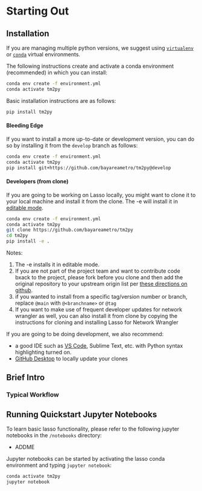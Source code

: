# Starting Out

## Installation

If you are managing multiple python versions, we suggest using [`virtualenv`](https://virtualenv.pypa.io/en/latest/) or [`conda`](https://conda.io/en/latest/) virtual environments.

The following instructions create and activate a conda environment (recommended) in which you can install:

```bash
conda env create -f environment.yml
conda activate tm2py
```

Basic installation instructions are as follows:

```bash
pip install tm2py
```

#### Bleeding Edge
If you want to install a more up-to-date or development version, you can do so by installing it from the `develop` branch as follows:

```bash
conda env create -f environment.yml
conda activate tm2py
pip install git+https://github.com/bayareametro/tm2py@develop
```

#### Developers (from clone)
If you are going to be working on Lasso locally, you might want to clone it to your local machine and install it from the clone.  The -e will install it in [editable mode](https://pip.pypa.io/en/stable/reference/pip_install/?highlight=editable#editable-installs).


```bash
conda env create -f environment.yml
conda activate tm2py
git clone https://github.com/bayareametro/tm2py
cd tm2py
pip install -e .
```

Notes:

1. The -e installs it in editable mode.
2. If you are not part of the project team and want to contribute code bxack to the project, please fork before you clone and then add the original repository to your upstream origin list per [these directions on github](https://help.github.com/en/articles/fork-a-repo).
3. if you wanted to install from a specific tag/version number or branch, replace `@main` with `@<branchname>`  or `@tag`
4. If you want to make use of frequent developer updates for network wrangler as well, you can also install it from clone by copying the instructions for cloning and installing Lasso for Network Wrangler

If you are going to be doing development, we also recommend:
 -  a good IDE such as [VS Code](https://code.visualstudio.com/), Sublime Text, etc.
 with Python syntax highlighting turned on.
 - [GitHub Desktop](https://desktop.github.com/) to locally update your clones

## Brief Intro


### Typical Workflow



## Running Quickstart Jupyter Notebooks

To learn basic lasso functionality, please refer to the following jupyter notebooks in the `/notebooks` directory:

- ADDME

 Jupyter notebooks can be started by activating the lasso conda environment and typing `jupyter notebook`:

 ```bash
 conda activate tm2py
 jupyter notebook
 ```
